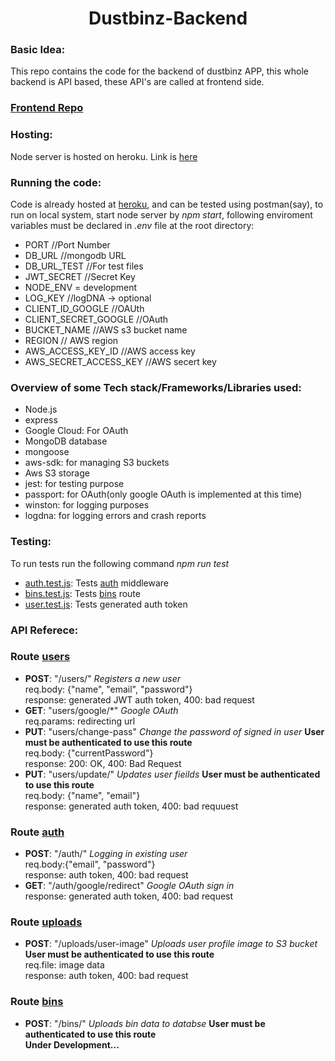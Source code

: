 <h1 align="center">
  Dustbinz-Backend
</h1>

### Basic Idea:
This repo contains the code for the backend of dustbinz APP, this whole backend is API based, these API's are called at frontend side.

### [Frontend Repo](https://github.com/ishanExtreme/DustBinz-App-Frontend)

### Hosting:
Node server is hosted on heroku. Link is [here](https://dustbinz-backend.herokuapp.com/)

### Running the code:
Code is already hosted at [heroku](https://dustbinz-backend.herokuapp.com/), and can be tested using postman(say), to run on local system, start node server by *npm start*,  following enviroment variables must be declared in *.env* file at the root directory:

* PORT //Port Number
* DB_URL //mongodb URL
* DB_URL_TEST //For test files
* JWT_SECRET //Secret Key
* NODE_ENV = development
* LOG_KEY //logDNA -> optional
* CLIENT_ID_GOOGLE //OAUth
* CLIENT_SECRET_GOOGLE //OAuth
* BUCKET_NAME //AWS s3 bucket name
* REGION // AWS region
* AWS_ACCESS_KEY_ID //AWS access key
* AWS_SECRET_ACCESS_KEY //AWS secert key

### Overview of some Tech stack/Frameworks/Libraries used:

* Node.js
* express
* Google Cloud: For OAuth
* MongoDB database
* mongoose
* aws-sdk: for managing S3 buckets
* Aws S3 storage
* jest: for testing purpose
* passport: for OAuth(only google OAuth is implemented at this time)
* winston: for logging purposes
* logdna: for logging errors and crash reports

### Testing:
To run tests run the following command *npm run test*

* [auth.test.js](https://github.com/ishanExtreme/Dustbinz-Backend/blob/main/tests/integration/auth.test.js): Tests [auth](https://github.com/ishanExtreme/Dustbinz-Backend/blob/main/middleware/auth.js) middleware
* [bins.test.js](https://github.com/ishanExtreme/Dustbinz-Backend/blob/main/tests/integration/bins.test.js): Tests [bins](https://github.com/ishanExtreme/Dustbinz-Backend/blob/main/routes/bins.js) route
* [user.test.js](https://github.com/ishanExtreme/Dustbinz-Backend/blob/main/tests/unit/models/user.test.js): Tests generated auth token

### API Referece:

### Route [users](https://github.com/ishanExtreme/Dustbinz-Backend/blob/main/routes/users.js)
* **POST**: "/users/" *Registers a new user* <br> req.body: {"name", "email", "password"} <br> response: generated JWT auth token, 400: bad request
* **GET**: "users/google/*" *Google OAuth* <br> req.params: redirecting url
* **PUT**: "users/change-pass" *Change the password of signed in user* **User must be authenticated to use this route** <br> req.body: {"currentPassword"} <br> response: 200: OK, 400: Bad Request
* **PUT**: "users/update/" *Updates user fieilds*  **User must be authenticated to use this route** <br> req.body: {"name", "email"} <br> response: generated auth token, 400: bad requuest

### Route [auth](https://github.com/ishanExtreme/Dustbinz-Backend/blob/main/routes/auth.js)
* **POST**: "/auth/" *Logging in existing user* <br> req.body:{"email", "password"} <br> response: auth token, 400: bad request
* **GET**: "/auth/google/redirect" *Google OAuth sign in* <br> response: generated auth token, 400: bad request

### Route [uploads](https://github.com/ishanExtreme/Dustbinz-Backend/blob/main/routes/upload.js)
* **POST**: "/uploads/user-image" *Uploads user profile image to S3 bucket* **User must be authenticated to use this route** <br> req.file: image data <br> response: auth token, 400: bad request

### Route [bins](https://github.com/ishanExtreme/Dustbinz-Backend/blob/main/routes/bins.js)
* **POST**: "/bins/" *Uploads bin data to databse* **User must be authenticated to use this route** <br> **Under Development...**

  


